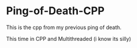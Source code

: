 # Ping-of-Death-CPP

This is the cpp from my previous ping of death. 

This time in CPP and Multithreaded (i know its silly)
